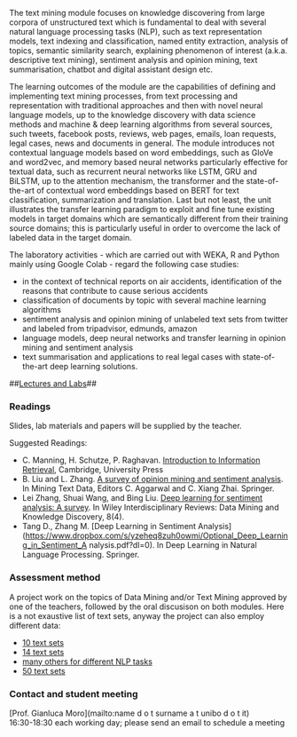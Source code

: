 The text mining module focuses on knowledge discovering from large corpora of unstructured text which is fundamental to deal with several natural language processing tasks (NLP), such as text representation models, text indexing and classification, named entity extraction, analysis of topics, semantic similarity search, explaining phenomenon of interest (a.k.a. descriptive text mining), sentiment analysis and opinion mining, text summarisation, chatbot and digital assistant design etc.

The learning outcomes of the module are the capabilities of defining and implementing text mining processes, from text processing and representation with traditional approaches and then with novel neural language models, up to the knowledge discovery with data science methods and machine & deep learning algorithms from several sources, such tweets, facebook posts, reviews, web pages, emails, loan requests, legal cases, news and documents in general. The module introduces not contextual language models based on word embeddings, such as GloVe and word2vec, and memory based neural networks particularly effective for textual data, such as recurrent neural networks like LSTM, GRU and BiLSTM, up to the attention mechanism, the transformer and the state-of-the-art of contextual word embeddings based on BERT for text classification, summarization and translation. Last but not least, the unit illustrates the transfer learning paradigm to exploit and fine tune existing models in target domains which are semantically different from their training source domains; this is particularly useful in order to overcome the lack of labeled data in the target domain.             

The laboratory activities - which are carried out with WEKA, R and Python mainly using Google Colab - regard the following case studies:

- in the context of technical reports on air accidents, identification of the reasons that contribute to cause serious accidents
- classification of documents by topic with several machine learning algorithms
- sentiment analysis and opinion mining of unlabeled text sets from twitter and labeled from tripadvisor, edmunds, amazon 
- language models, deep neural networks and transfer learning in opinion mining and sentiment analysis 
- text summarisation and applications to real legal cases with state-of-the-art deep learning solutions.  


##[Lectures and Labs](lectures_labs.md)##


### Readings

Slides, lab materials and papers will be supplied by the teacher.

Suggested Readings:
- C. Manning, H. Schutze, P. Raghavan. [Introduction to Information Retrieval](http://nlp.stanford.edu/IR-book/pdf/irbookonlinereading.pdf), Cambridge, University Press
- B. Liu and L. Zhang. [A survey of opinion mining and sentiment analysis](http://www.cs.uic.edu/~lzhang3/paper/opinion_survey.pdf). In Mining Text Data, Editors C. Aggarwal and C. Xiang Zhai. Springer. 
- Lei Zhang, Shuai Wang, and Bing Liu. [Deep learning for sentiment analysis: A survey](https://arxiv.org/abs/1801.07883). In Wiley Interdisciplinary Reviews: Data Mining and Knowledge Discovery, 8(4).
- Tang D., Zhang M. [Deep Learning in Sentiment Analysis](https://www.dropbox.com/s/yzeheq8zuh0owmi/Optional_Deep_Learning_in_Sentiment_A nalysis.pdf?dl=0). In Deep Learning in Natural Language Processing. Springer. 


### Assessment method

A project work on the topics of Data Mining and/or Text Mining approved by one of the teachers, followed by the oral discusison on both modules. Here is a not exaustive list of text sets, anyway the project can also employ different data:
- [10 text sets](https://analyticsindiamag.com/10-open-source-datasets-for-text-classification/)
- [14 text sets](https://lionbridge.ai/datasets/14-best-text-classification-datasets-for-machine-learning/)
- [many others for different NLP tasks](https://machinelearningmastery.com/datasets-natural-language-processing/)
- [50 text sets](https://blog.cambridgespark.com/50-free-machine-learning-datasets-natural-language-processing-d88fb9c5c8da)


### Contact and student meeting

[Prof. Gianluca Moro](mailto:name d o t surname a t unibo d o t it)<br> 
16:30-18:30 each working day; please send an email to schedule a meeting  
